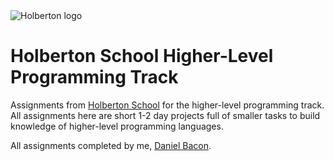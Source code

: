 <img src="https://www.holbertonschool.com/assets/holberton-logo-1cc451260ca3cd297def53f2250a9794810667c7ca7b5fa5879a569a457bf16f.png" alt="Holberton logo">

Holberton School Higher-Level Programming Track
============================================

Assignments from [Holberton School](https://www.holbertonschool.com) for the higher-level programming track. All assignments here are short 1-2 day projects full of smaller tasks to build knowledge of higher-level programming languages.

All assignments completed by me, [Daniel Bacon](https://github.com/dfbacon).
